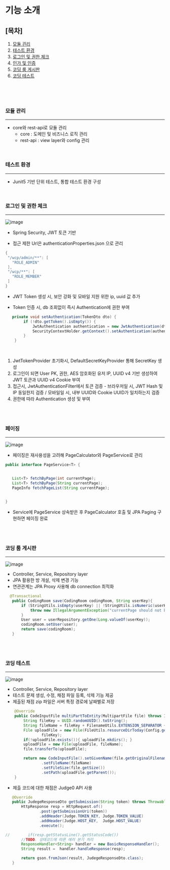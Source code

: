 # 기능 소개

## [목차]


1. [모듈 괸리](#모듈-관리)
2. [테스트 환경](#테스트-환경)
3. [로그인 및 권한 체크](#로그인-및-권한-체크)
4. [인가 및 인증](#인가-및-인증)
5. [코딩 룸 게시판](#코딩-룸-게시판)
6. [코딩 테스트](#코딩-테스트)



<br/><br/><br/>

### 모듈 관리

---
 
 - core와 rest-api로 모듈 관리
    - core : 도메인 및 비즈니스 로직 관리
    - rest-api : view layer와 config 관리   
 
 
 <br/>

### 테스트 환경

---
 
 - Junit5 기반 단위 테스트, 통합 테스트 환경 구성


 <br/>

### 로그인 및 권한 체크

---

![image](https://user-images.githubusercontent.com/61372486/121284067-3117b480-c917-11eb-9b0e-4a7fe7ab06d6.png)

 - Spring Security, JWT 토큰 기반  
 
 - 접근 제한 Url은 authenticationProperties.json 으로 관리 
 
 ```java
{
  "/wcp/admin/**": [
    "ROLE_ADMIN"
  ],
  "/wcp/**": [
    "ROLE_MEMBER"
  ]
}
```
 
 
 - JWT Token 생성 시, 보안 강화 및 모바일 지원 위한 ip, uuid 값 추가
 
 - Token 인증 시, db 조회없이 즉시 Authentication에 권한 부여

```java
   private void setAuthentication(TokenDto dto) {
        if (!dto.getToken().isEmpty()) {
            JwtAuthentication authentication = new JwtAuthentication(dto);
            SecurityContextHolder.getContext().setAuthentication(authentication);
        }
    }
```
 
 <br/>

1. JwtTokenProvider 초기화시, DefaultSecretKeyProvider 통해 SecretKey 생성
2. 로그인이 되면 User PK, 권한, AES 암호화된 유저 IP, UUID v4 기반 생성하여 JWT 토큰과 UUID v4 Cookie 부여
3. 접근시, JwtAuthenticationFilter에서 토큰 검증 - 브라우저일 시, JWT Hash 및 IP 동일한지 검증 / 모바일일 시, 내부 UUID와 Cookie UUID가 일치하는지 검증
4. 권한에 따라 Authentication 생성 및 부여  







 <br/><br/>
 
### 페이징

---

![image](https://user-images.githubusercontent.com/61372486/121287555-bc477900-c91c-11eb-8704-c03f98e6d6b8.png)

 - 페이징은 재사용성을 고려해 PageCalculator와 PageService로 관리
 
 ```java
public interface PageService<T> {


    List<T> fetchByPage(int currentPage);
    List<T> fetchByPage(String currentPage);
    PageInfo fetchPageList(String currentPage);


}
```

- Service에 PageService 상속받은 후 PageCalculator 호출 및 JPA Paging 구현하면 페이징 완료
 
 



 <br/><br/>
 
### 코딩 룸 게시판

---
![image](https://user-images.githubusercontent.com/61372486/121285341-31b14a80-c919-11eb-8130-9845593da175.png)


 - Controller, Service, Repository layer 
 - JPA 활용한 방 개설, 삭제 변경 기능
 - 연관관계는 JPA Proxy 사용해 db connection 최적화
 
 ```java
   @Transactional
    public CodingRoom save(CodingRoom codingRoom, String userKey){
        if (StringUtils.isEmpty(userKey) || !StringUtils.isNumeric(userKey)) {
            throw new IllegalArgumentException("currentPage should not be empty or String. Please Check userKey : "+ userKey);
        }
        User user = userRepository.getOne(Long.valueOf(userKey));
        codingRoom.setUser(user);
        return save(codingRoom);
    }
```
 

<br/><br/>

### 코딩 테스트

---

![image](https://user-images.githubusercontent.com/61372486/121287458-8c987100-c91c-11eb-9d1d-3bd161f27917.png)

 - Controller, Service, Repository layer
 - 테스트 문제 생성, 수정, 채점 파일 등록, 삭제 기능 제공
 - 제출된 채점 zip 파일은 서버 특정 경로에 날짜별로 저장

```java
    @Override
    public CodeInputFile multiPartToEntity(MultipartFile file) throws IOException {
        String fileKey = UUID.randomUUID().toString();
        String fileName = fileKey + FilenameUtils.EXTENSION_SEPARATOR + FilenameUtils.getExtension(file.getOriginalFilename());
        File uploadFile = new File(FileUtils.resourceDirToday(Config.getProperty("com.wcp.parent.dir.path")),
                fileKey);
        if(!uploadFile.exists()){ uploadFile.mkdirs(); }
        uploadFile = new File(uploadFile, fileName);
        file.transferTo(uploadFile);

        return new CodeInputFile().setGivenName(file.getOriginalFilename())
                .setFileName(fileName)
                .setFileSize(file.getSize())
                .setPath(uploadFile.getParent());
    }
```

 - 제출 코드에 대한 채점은 Judge0 API 사용
 
 ```java
    @Override
    public JudegeResponseDto getSubmission(String token) throws Throwable {
        HttpResponse resp = HttpRequest.of()
                .post(getSubmissionUri(token))
                .addHeader(Judge.TOKEN_KEY, Judge.TOKEN_VALUE)
                .addHeader(Judge.HOST_KEY,  Judge.HOST_VALUE)
                .execute();

//        if(resp.getStatusLine().getStatusCode())
        //TODO. 상태코드에 따른 에러 분기 처리
        ResponseHandler<String> handler = new BasicResponseHandler();
        String result =  handler.handleResponse(resp);

        return gson.fromJson(result, JudegeResponseDto.class);
    }
```
 
 